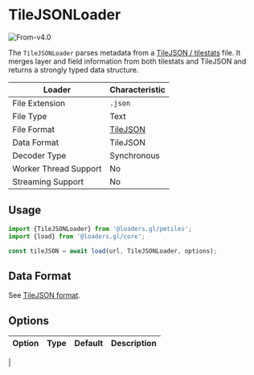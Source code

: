 # TileJSONLoader

<p class="badges">
  <img src="https://img.shields.io/badge/From-v4.0-blue.svg?style=flat-square" alt="From-v4.0" />
</p>

The `TileJSONLoader` parses metadata from a [TileJSON / tilestats](/docs/modules/mvt/formats/tilejson.md) file. It merges layer and field information from both tilestats and TileJSON and returns a strongly typed data structure. 


| Loader                | Characteristic                                     |
| --------------------- | -------------------------------------------------- |
| File Extension        | `.json`                                            |
| File Type             | Text                                               |
| File Format           | [TileJSON](/docs/modules/mvt/formats/tilejson) |
| Data Format           | TileJSON                                           |
| Decoder Type          | Synchronous                                        |
| Worker Thread Support | No                                                 |
| Streaming Support     | No                                                 |

## Usage

```typescript
import {TileJSONLoader} from '@loaders.gl/pmtiles';
import {load} from '@loaders.gl/core';

const tileJSON = await load(url, TileJSONLoader, options);
```

## Data Format

See [TileJSON format](/docs/modules/mvt/formats/tilejson.md).

## Options

| Option | Type | Default | Description |
| ------ | ---- | ------- | ----------- |
| 